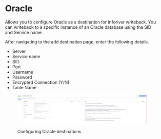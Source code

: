 # Oracle

Allows you to configure Oracle as a destination for Inforiver writeback. You can writeback to a specific instance of an Oracle database using the SID and Service name.

After navigating to the add destination page, enter the following details.&#x20;

* Server
* Service name
* SID
* Port
* Username
* Password
* Encrypted Connection (Y/N)
* Table Name

<figure><img src="../../../.gitbook/assets/image (667).png" alt=""><figcaption><p>Configuring Oracle destinations</p></figcaption></figure>
